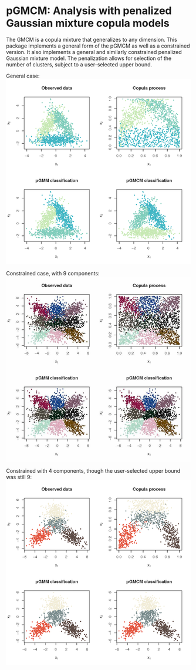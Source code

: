 # pGMCM: Analysis with penalized Gaussian mixture copula models

The GMCM is a copula mixture that generalizes to any dimension. This package implements a general form of the pGMCM as well as a constrained version. It also implements a general and similarly constrained penalized Gaussian mixture model. The penalization allows for selection of the number of clusters, subject to a user-selected upper bound.

General case:
![triangle](triangle.png)

Constrained case, with 9 components:
![nine](nine.jpg)

Constrained with 4 components, though the user-selected upper bound was still 9:
![subnine](subnine.png)




